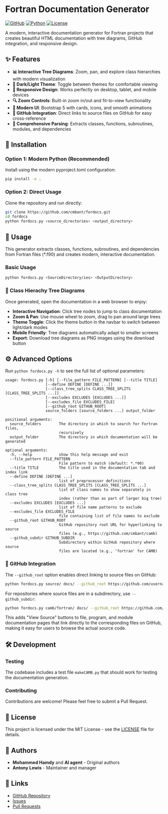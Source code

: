 # Fortran Documentation Generator

[![GitHub](https://img.shields.io/badge/GitHub-fordocs-blue?logo=github)](https://github.com/cmbant/fordocs)
[![Python](https://img.shields.io/badge/Python-3.6+-blue?logo=python)](https://python.org)
[![License](https://img.shields.io/badge/License-MIT-green)](LICENSE)

A modern, interactive documentation generator for Fortran projects that creates beautiful HTML documentation with tree diagrams, GitHub integration, and responsive design.

## ✨ Features

- **📊 Interactive Tree Diagrams**: Zoom, pan, and explore class hierarchies with modern visualization
- **🎨 Dark/Light Theme**: Toggle between themes for comfortable viewing
- **📱 Responsive Design**: Works perfectly on desktop, tablet, and mobile devices
- **🔍 Zoom Controls**: Built-in zoom in/out and fit-to-view functionality
- **🚀 Modern UI**: Bootstrap 5 with cards, icons, and smooth animations
- **🔗 GitHub Integration**: Direct links to source files on GitHub for easy cross-reference
- **📁 Comprehensive Parsing**: Extracts classes, functions, subroutines, modules, and dependencies

## 🚀 Installation

### Option 1: Modern Python (Recommended)

Install using the modern pyproject.toml configuration:

```bash
pip install -e .
```

### Option 2: Direct Usage

Clone the repository and run directly:

```bash
git clone https://github.com/cmbant/fordocs.git
cd fordocs
python fordocs.py <source_directories> <output_directory>
```

## 📖 Usage

This generator extracts classes, functions, subroutines, and dependencies from Fortran files (\*.f90) and creates modern, interactive documentation.

### Basic Usage

```bash
python fordocs.py <SourceDirectory/ies> <OutputDirectory>
```

### 🌳 Class Hierachy Tree Diagrams

Once generated, open the documentation in a web browser to enjoy:

- **Interactive Navigation**: Click tree nodes to jump to class documentation
- **Zoom & Pan**: Use mouse wheel to zoom, drag to pan around large trees
- **Theme Toggle**: Click the theme button in the navbar to switch between light/dark modes
- **Mobile Friendly**: Tree diagrams automatically adapt to smaller screens
- **Export**: Download tree diagrams as PNG images using the download button

## ⚙️ Advanced Options

Run `python fordocs.py -h` to see the full list of optional parameters:

```
usage: fordocs.py [-h] [--file_pattern FILE_PATTERN] [--title TITLE]
                  [--define DEFINE [DEFINE ...]]
                  [--class_tree_splits CLASS_TREE_SPLITS [CLASS_TREE_SPLITS ...]]
                  [--excludes EXCLUDES [EXCLUDES ...]]
                  [--excludes_file EXCLUDES_FILE]
                  [--github_root GITHUB_ROOT]
                  source_folders [source_folders ...] output_folder

positional arguments:
  source_folders        The directory in which to search for Fortran files,
                        recursively
  output_folder         The directory in which documentation will be generated

optional arguments:
  -h, --help            show this help message and exit
  --file_pattern FILE_PATTERN
                        File pattern to match (default: *.*90)
  --title TITLE         The title used in the documentation tab and index link
  --define DEFINE [DEFINE ...]
                        list of preprocessor definitions
  --class_tree_splits CLASS_TREE_SPLITS [CLASS_TREE_SPLITS ...]
                        list of class names to show separately in class tree
                        index (rather than as part of larger big tree)
  --excludes EXCLUDES [EXCLUDES ...]
                        list of file name patterns to exclude
  --excludes_file EXCLUDES_FILE
                        file containing list of file names to exclude
  --github_root GITHUB_ROOT
                        GitHub repository root URL for hyperlinking to source
                        files (e.g., https://github.com/cmbant/camb)
  --github_subdir GITHUB_SUBDIR
                        Subdirectory within GitHub repository where source
                        files are located (e.g., 'fortran' for CAMB)
```

### 🔗 GitHub Integration

The `--github_root` option enables direct linking to source files on GitHub:

```bash
python fordocs.py source/ docs/ --github_root https://github.com/username/repository
```

For repositories where source files are in a subdirectory, use `--github_subdir`:

```bash
python fordocs.py camb/fortran/ docs/ --github_root https://github.com/cmbant/camb --github_subdir fortran
```

This adds "View Source" buttons to file, program, and module documentation pages that link directly to the corresponding files on GitHub, making it easy for users to browse the actual source code.

## 🛠️ Development

### Testing

The codebase includes a test file `makeCAMB.py` that should work for testing the documentation generation.

### Contributing

Contributions are welcome! Please feel free to submit a Pull Request.

## 📄 License

This project is licensed under the MIT License - see the [LICENSE](LICENSE) file for details.

## 👥 Authors

- **Mohammed Hamdy** and **AI agent** - Original authors
- **Antony Lewis** - Maintainer and manager

## 🔗 Links

- [GitHub Repository](https://github.com/cmbant/fordocs)
- [Issues](https://github.com/cmbant/fordocs/issues)
- [Pull Requests](https://github.com/cmbant/fordocs/pulls)
